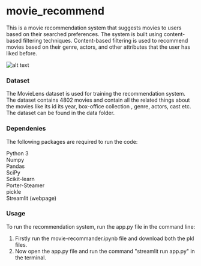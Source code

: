 # movie_recommend

This is a movie recommendation system that suggests movies to users based on their searched preferences. The system is built using content-based filtering techniques. Content-based filtering is used to recommend movies based on their genre, actors, and other attributes that the user has liked before.

![alt text](https://user-images.githubusercontent.com/88937356/230788540-bd82b642-d6c8-4fea-afde-2dbf1099adbf.png)

<h3>Dataset</h3>
  
The MovieLens dataset is used for training the recommendation system. The dataset contains 4802 movies and contain all the related things about the movies like its id its year, box-office collection , genre, actors, cast etc. The dataset can be found in the data folder.

<h3>Dependenies</h3>

The following packages are required to run the code:

Python 3
<br>
Numpy
<br>
Pandas
<br>
SciPy
<br>
Scikit-learn
<br>
Porter-Steamer
<br>
pickle
<br>
Streamlit (webpage)
<br>

<h3>Usage</h3>

To run the recommendation system, run the app.py file in the command line:
1) Firstly run the movie-recommander.ipynb file and download both the pkl files.
2) Now open the app.py file and run the command "streamlit run app.py" in the terminal.
